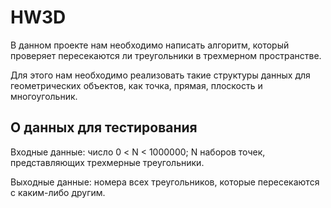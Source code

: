# HW3D

В данном проекте нам необходимо написать алгоритм, который проверяет пересекаются ли треугольники в трехмерном пространстве.

Для этого нам необходимо реализовать такие структуры данных для геометрических объектов, как точка, прямая, плоскость и многоугольник.

## О данных для тестирования

Входные данные: число 0 < N < 1000000; N наборов точек, представляющих трехмерные треугольники.

Выходные данные: номера всех треугольников, которые пересекаются с каким-либо другим.